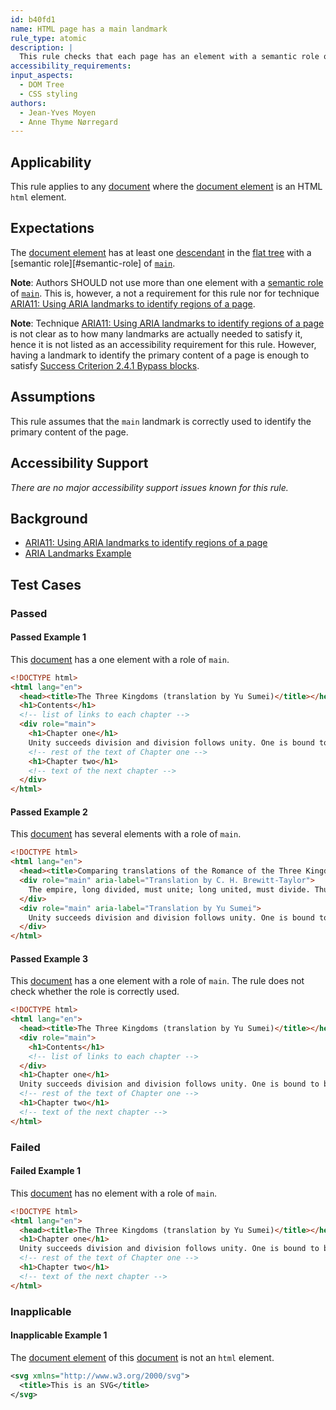 ```yaml
---
id: b40fd1
name: HTML page has a main landmark
rule_type: atomic
description: |
  This rule checks that each page has an element with a semantic role of `main`
accessibility_requirements:
input_aspects:
  - DOM Tree
  - CSS styling
authors:
  - Jean-Yves Moyen
  - Anne Thyme Nørregard
---
```


## Applicability

This rule applies to any [document](#https://dom.spec.whatwg.org/#concept-document) where the [document element](#https://dom.spec.whatwg.org/#document-element) is an HTML `html` element.

## Expectations

The [document element](https://dom.spec.whatwg.org/#document-element) has at least one [descendant](https://www.w3.org/TR/dom41/#concept-tree-descendant) in the [flat tree](https://drafts.csswg.org/css-scoping/#flat-tree) with a [semantic role][#semantic-role] of [`main`](https://www.w3.org/TR/wai-aria-1.1/#main).

**Note**: Authors SHOULD not use more than one element with a [semantic role](#semantic-role) of [`main`](https://www.w3.org/TR/wai-aria-1.1/#main). This is, however, a not a requirement for this rule nor for technique [ARIA11: Using ARIA landmarks to identify regions of a page](https://www.w3.org/WAI/WCAG21/Techniques/aria/ARIA11).

**Note**: Technique [ARIA11: Using ARIA landmarks to identify regions of a page](https://www.w3.org/WAI/WCAG21/Techniques/aria/ARIA11) is not clear as to how many landmarks are actually needed to satisfy it, hence it is not listed as an accessibility requirement for this rule. However, having a landmark to identify the primary content of a page is enough to satisfy [Success Criterion 2.4.1 Bypass blocks](https://www.w3.org/WAI/WCAG21/Understanding/bypass-blocks.html).

## Assumptions

This rule assumes that the `main` landmark is correctly used to identify the primary content of the page.

## Accessibility Support

_There are no major accessibility support issues known for this rule._

## Background

- [ARIA11: Using ARIA landmarks to identify regions of a page](https://www.w3.org/WAI/WCAG21/Techniques/aria/ARIA11)
- [ARIA Landmarks Example](https://www.w3.org/TR/wai-aria-practices/examples/landmarks/index.html)

## Test Cases

### Passed

#### Passed Example 1

This [document](#https://dom.spec.whatwg.org/#concept-document) has a one element with a role of `main`.

```html
<!DOCTYPE html>
<html lang="en">
  <head><title>The Three Kingdoms (translation by Yu Sumei)</title></head>
  <h1>Contents</h1>
  <!-- list of links to each chapter -->
  <div role="main">
    <h1>Chapter one</h1>
    Unity succeeds division and division follows unity. One is bound to be replaced by the other after a long span of time.
    <!-- rest of the text of Chapter one -->
    <h1>Chapter two</h1>
    <!-- text of the next chapter -->
  </div>
</html>
```

#### Passed Example 2

This [document](#https://dom.spec.whatwg.org/#concept-document) has several elements with a role of `main`.

```html
<!DOCTYPE html>
<html lang="en">
  <head><title>Comparing translations of the Romance of the Three Kingdoms</title></head>
  <div role="main" aria-label="Translation by C. H. Brewitt-Taylor">
    The empire, long divided, must unite; long united, must divide. Thus it has ever been.
  </div>
  <div role="main" aria-label="Translation by Yu Sumei">
    Unity succeeds division and division follows unity. One is bound to be replaced by the other after a long span of time.
  </div>
</html>
```

#### Passed Example 3

This [document](#https://dom.spec.whatwg.org/#concept-document) has a one element with a role of `main`. The rule does not check whether the role is correctly used.

```html
<!DOCTYPE html>
<html lang="en">
  <head><title>The Three Kingdoms (translation by Yu Sumei)</title></head>
  <div role="main">
    <h1>Contents</h1>
    <!-- list of links to each chapter -->
  </div>
  <h1>Chapter one</h1>
  Unity succeeds division and division follows unity. One is bound to be replaced by the other after a long span of time.
  <!-- rest of the text of Chapter one -->
  <h1>Chapter two</h1>
  <!-- text of the next chapter -->
</html>
```

### Failed

#### Failed Example 1

This [document](#https://dom.spec.whatwg.org/#concept-document) has no element with a role of `main`.

```html
<!DOCTYPE html>
<html lang="en">
  <head><title>The Three Kingdoms (translation by Yu Sumei)</title></head>
  <h1>Chapter one</h1>
  Unity succeeds division and division follows unity. One is bound to be replaced by the other after a long span of time.
  <!-- rest of the text of Chapter one -->
  <h1>Chapter two</h1>
  <!-- text of the next chapter -->
</html>
```

### Inapplicable

#### Inapplicable Example 1

The [document element](#https://dom.spec.whatwg.org/#document-element) of this [document](#https://dom.spec.whatwg.org/#concept-document) is not an `html` element.

```svg
<svg xmlns="http://www.w3.org/2000/svg">
  <title>This is an SVG</title>
</svg>
```

